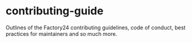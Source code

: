 # contributing-guide
Outlines of the Factory24 contributing guidelines, code of conduct, best practices for maintainers and so much more.
